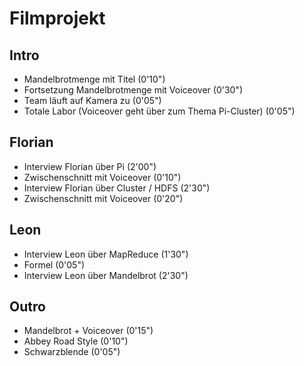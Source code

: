 # Filmprojekt

## Intro
- Mandelbrotmenge mit Titel (0'10")
- Fortsetzung Mandelbrotmenge mit Voiceover (0'30")
- Team läuft auf Kamera zu (0'05")
- Totale Labor (Voiceover geht über zum Thema Pi-Cluster) (0'05")

## Florian
- Interview Florian über Pi (2'00")
- Zwischenschnitt mit Voiceover (0'10")
- Interview Florian über Cluster / HDFS (2'30")
- Zwischenschnitt mit Voiceover (0'20")

## Leon
- Interview Leon über MapReduce (1'30")
- Formel (0'05")
- Interview Leon über Mandelbrot (2'30")

## Outro
- Mandelbrot + Voiceover (0'15")
- Abbey Road Style (0'10")
- Schwarzblende (0'05")